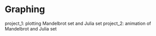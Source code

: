 # Graphing
project_1: plotting Mandelbrot set and Julia set
project_2: animation of Mandelbrot and Julia set

<center><img final images="final images/julia_set_0.28+0.008j.png" width="300"/></center>
